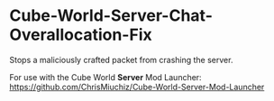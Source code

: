 # Cube-World-Server-Chat-Overallocation-Fix
Stops a maliciously crafted packet from crashing the server.

For use with the Cube World **Server** Mod Launcher: https://github.com/ChrisMiuchiz/Cube-World-Server-Mod-Launcher
